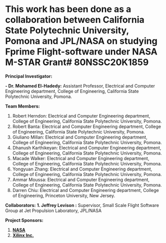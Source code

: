 # This work has been done as a collaboration between California State Polytechnic University, Pomona and JPL/NASA on studying Fprime Flight-software under NASA M-STAR Grant# 80NSSC20K1859 


**Principal Investigator:**

**- Dr. Mohamed El-Hadedy:** Assistant Professor, Electrical and Computer Engineering department, College of Engineering, California State Polytechnic University, Pomona.


**Team Members:**

1. Robert Herndon: Electrical and Computer Engineering department, College of Engineering, California State Polytechnic University, Pomona. 
2. Robert Banta: Electrical and Computer Engineering department, College of Engineering, California State Polytechnic University, Pomona.  
3. Giuliano Millan: Electrical and Computer Engineering department, College of Engineering, California State Polytechnic University, Pomona.  
4. Dhanush Karthikeyan: Electrical and Computer Engineering department, College of Engineering, California State Polytechnic University, Pomona.  
5. Macade Walker: Electrical and Computer Engineering department, College of Engineering, California State Polytechnic University, Pomona. 
6. Yongyuan Zhang:  Electrical and Computer Engineering department, College of Engineering, California State Polytechnic University, Pomona. 
7. Ammar Moussa:  Electrical and Computer Engineering department, College of Engineering, California State Polytechnic University, Pomona. 
8. Darren Chiu:  Electrical and Computer Engineering department, College of Engineering, Princeton University, New Jersey. 

**Collaborators:**
**1. Jeffrey Levison :** Supervisor, Small Scale Flight Software Group at Jet Propulsion Laboratory, JPL/NASA

**Project Sponsors:**
1. **[NASA](https://www.nasa.gov/)**
2. **[Xilinx Inc.](https://www.xilinx.com/)**
